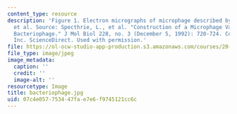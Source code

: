 ```yaml
---
content_type: resource
description: 'Figure 1. Electron micrographs of microphage described by Specthrie,
  et al. Source: Specthrie, L., et al. "Construction of a Microphage Variant of Filamentous
  Bacteriophage." J Mol Biol 228, no. 3 (December 5, 1992): 720-724. Courtesy of Elsevier,
  Inc. ScienceDirect. Used with permission.'
file: https://ol-ocw-studio-app-production.s3.amazonaws.com/courses/20-109-laboratory-fundamentals-in-biological-engineering-fall-2007/07c4e057753447fae7e6f9745121cc6c_bacteriophage.jpg
file_type: image/jpeg
image_metadata:
  caption: ''
  credit: ''
  image-alt: ''
resourcetype: Image
title: bacteriophage.jpg
uid: 07c4e057-7534-47fa-e7e6-f9745121cc6c
---
```

